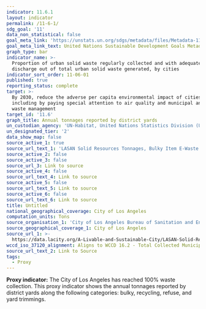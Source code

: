```yaml
---
indicator: 11.6.1
layout: indicator
permalink: /11-6-1/
sdg_goal: '11'
data_non_statistical: false
goal_meta_link: 'https://unstats.un.org/sdgs/metadata/files/Metadata-11-06-01.pdf'
goal_meta_link_text: United Nations Sustainable Development Goals Metadata (pdf 2066kB)
graph_type: bar
indicator_name: >-
  Proportion of urban solid waste regularly collected and with adequate final
  discharge out of total urban solid waste generated, by cities
indicator_sort_order: 11-06-01
published: true
reporting_status: complete
target: >-
  By 2030, reduce the adverse per capita environmental impact of cities,
  including by paying special attention to air quality and municipal and other
  waste management
target_id: '11.6'
graph_title: Annual tonnages reported by district yards
un_custodian_agency: 'UN-Habitat, United Nations Statistics Division (UNSD)'
un_designated_tier: '2'
data_show_map: false
source_active_1: true
source_url_text_1: 'LASAN Solid Resources Tonnages, Bulky Item E-Waste'
source_active_2: false
source_active_3: false
source_url_3: Link to source
source_active_4: false
source_url_text_4: Link to source
source_active_5: false
source_url_text_5: Link to source
source_active_6: false
source_url_text_6: Link to source
title: Untitled
national_geographical_coverage: City of Los Angeles
computation_units: Tons
source_organisation_1: 'City of Los Angeles Bureau of Sanitation and Environment '
source_geographical_coverage_1: City of Los Angeles
source_url_1: >-
  https://data.lacity.org/A-Livable-and-Sustainable-City/LASAN-Solid-Resources-Tonnages-Bulky-Item-E-Waste-/qwh3-ax8z/data
wccd_iso_37120_alignment: Aligns to WCCD 16.2 - Total Collected Municipal Solid Waste per Capita
source_url_text_2: Link to Source
tags:
  - Proxy
---
```

**Proxy indicator:**
The City of Los Angeles has reached 100% waste collection. This proxy indicator shows the annual tonnages reported by district yards along the following categories: bulky, recycling, refuse, and yard trimmings.
